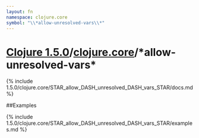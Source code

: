 ```yaml
---
layout: fn
namespace: clojure.core
symbol: "\\*allow-unresolved-vars\\*"
---
```


# [Clojure 1.5.0](../../)/[clojure.core](../)/\*allow-unresolved-vars\*

{% include 1.5.0/clojure.core/STAR_allow_DASH_unresolved_DASH_vars_STAR/docs.md %}

##Examples

{% include 1.5.0/clojure.core/STAR_allow_DASH_unresolved_DASH_vars_STAR/examples.md %}


